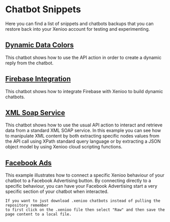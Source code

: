 # Chatbot Snippets

Here you can find a list of snippets and chatbots backups that you can restore back into your Xenioo account for testing and experimenting.

## [Dynamic Data Colors](https://github.com/xenioo/Snippets/tree/master/Chatbots/Dynamic%20Data)

This chatbot shows how to use the API action in order to create a dynamic reply from the chatbot.

## [Firebase Integration](https://github.com/xenioo/Snippets/tree/master/Chatbots/Firebase%20Integration)

This chatbot shows how to integrate Firebase with Xenioo to build dynamic chatbots.


## [XML Soap Service](https://github.com/xenioo/Snippets/tree/master/Chatbots/XML%20SOAP)

This chatbot shows how to use the usual API action to interact and retrieve data from a standard XML SOAP service. In this example you can see how to manipulate XML content by both extracting specific nodes values from the API call using XPath standard query language or by extracting a JSON object model by using Xenioo cloud scripting functions.

## [Facebook Ads](https://github.com/xenioo/Snippets/tree/master/Chatbots/Facebook%20Ads)

This example illustrates how to connect a specific Xenioo behaviour of your chatbot to a Facebook Advertising button. By connecting directly to a specific behaviour, you can have your Facebook Advertising start a very specific section of your chatbot when interacted.

```
If you want to just download .xenioo chatbots instead of pulling the repository remember 
to first click on the .xenioo file then select "Raw" and then save the page content to a local file.
```
